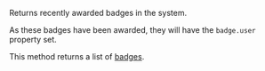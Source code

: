 Returns recently awarded badges in the system.

As these badges have been awarded, they will have the `badge.user` property set.

This method returns a list of [badges](#model-Badge).
